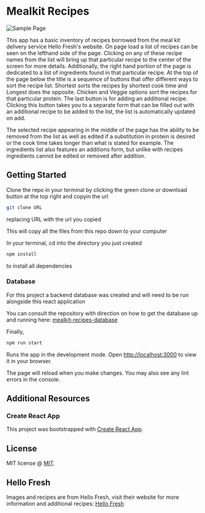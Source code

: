 # Mealkit Recipes

![Sample Page]()

This app has a basic inventory of recipes borrowed from the meal kit delivery service Hello Fresh's website.  On page load a list of recipes can be seen on the lefthand side of the page.  Clicking on any of these recipe names from the list will bring up that particular recipe to the center of the screen for more details.  Additionally, the right hand portion of the page is dedicated to a list of ingredients found in that particular recipe.  At the top of the page below the title is a sequence of buttons that offer different ways to sort the recipe list.  Shortest sorts the recipes by shortest cook time and Longest does the opposite.  Chicken and Veggie options sort the recipes for that particular protein.  The last button is for adding an additional recipe.  Clicking this button takes you to a separate form that can be filled out with an additional recipe to be added to the list, the list is automatically updated on add.

The selected recipe appearing in the middle of the page has the ability to be removed from the list as well as edited if a substitution in protein is desired or the cook time takes longer than what is stated for example.  The ingredients list also features an additions form, but unlike with recipes ingredients cannot be edited or removed after addition.

## Getting Started

Clone the repo in your terminal by clicking the green clone or download button at the top right and copyin the url

```bash
git clone URL
```

replacing URL with the url you copied

This will copy all the files from this repo down to your computer

In your terminal, cd into the directory you just created

```bash
npm install 
```
to install all dependencies

### Database

For this project a backend database was created and will need to be run alongside this react application

You can consult the repository with direction on how to get the database up and running here: [mealkit-recipes-database](https://github.com/storynickolas/Sinatra-react-project-mealkit-recipes) 

Finally,

```bash
npm run start 
```
Runs the app in the development mode.
Open [http://localhost:3000](http://localhost:3000) to view it in your browser.

The page will reload when you make changes.
You may also see any lint errors in the console.


## Additional Resources

### Create React App

This project was bootstrapped with [Create React App](https://github.com/facebook/create-react-app).

## License

MIT license @ [MIT](https://github.com/facebook/react/blob/main/LICENSE).

## Hello Fresh

Images and recipes are from Hello Fresh, visit their website for more information and additional recipes: [Hello Fresh](https://www.hellofresh.com/)